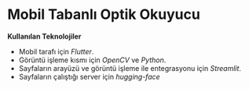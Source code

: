 # Mobil Tabanlı Optik Okuyucu

**Kullanılan Teknolojiler**
* Mobil tarafı için *Flutter*.
* Görüntü işleme kısmı için *OpenCV* ve *Python*.
* Sayfaların arayüzü ve görüntü işleme ile entegrasyonu için *Streamlit*.
* Sayfaların çalıştığı server için *hugging-face*
